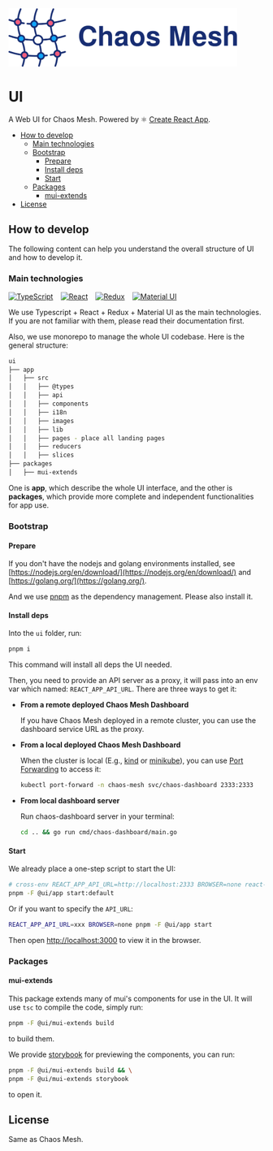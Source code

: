 <!-- markdownlint-disable-file MD033 -->
<!-- markdownlint-disable-file MD041 -->

<img src="../static/logo.svg" width="450" alt="Chaos Mesh Logo" />

# UI

A Web UI for Chaos Mesh. Powered by ⚛️ [Create React App](https://github.com/facebook/create-react-app).

- [How to develop](#how-to-develop)
  - [Main technologies](#main-technologies)
  - [Bootstrap](#bootstrap)
    - [Prepare](#prepare)
    - [Install deps](#install-deps)
    - [Start](#start)
  - [Packages](#packages)
    - [mui-extends](#mui-extends)
- [License](#license)

## How to develop

The following content can help you understand the overall structure of UI and how to develop it.

### Main technologies

<div style="display: flex; align-items: center;">
  <a href="https://www.typescriptlang.org/">
    <img src="https://cdn.worldvectorlogo.com/logos/typescript.svg" height="45" alt="TypeScript" />
  </a>
  <a href="https://reactjs.org/" style="margin-left: 15px;">
    <img src="https://cdn.worldvectorlogo.com/logos/react-2.svg" height="50" alt="React" />
  </a>
  <a href="https://redux.js.org/" style="margin-left: 15px;">
    <img src="https://cdn.worldvectorlogo.com/logos/redux.svg" height="40" alt="Redux" />
  </a>
  <a href="https://mui.com/" style="margin-left: 15px;">
    <img src="https://cdn.worldvectorlogo.com/logos/material-ui-1.svg" height="35" alt="Material UI" />
  </a>
</div>

We use Typescript + React + Redux + Material UI as the main technologies. If you are not familiar with them, please
read their documentation first.

Also, we use monorepo to manage the whole UI codebase. Here is the general structure:

```sh
ui
├── app
│   ├── src
│   │   ├── @types
│   │   ├── api
│   │   ├── components
│   │   ├── i18n
│   │   ├── images
│   │   ├── lib
│   │   ├── pages - place all landing pages
│   │   ├── reducers
│   │   ├── slices
├── packages
│   ├── mui-extends
```

One is **app**, which describe the whole UI interface, and the other is **packages**, which provide more complete and independent functionalities for app use.

### Bootstrap

#### Prepare

If you don't have the nodejs and golang environments installed, see [https://nodejs.org/en/download/](https://nodejs.org/en/download/) and [https://golang.org/](https://golang.org/).

And we use [pnpm](https://pnpm.io/) as the dependency management. Please also install it.

#### Install deps

Into the `ui` folder, run:

```sh
pnpm i
```

This command will install all deps the UI needed.

Then, you need to provide an API server as a proxy, it will pass into an env var which named: `REACT_APP_API_URL`. There are three ways to get it:

- **From a remote deployed Chaos Mesh Dashboard**

  If you have Chaos Mesh deployed in a remote cluster, you can use the dashboard service URL as the proxy.

- **From a local deployed Chaos Mesh Dashboard**

  When the cluster is local (E.g., [kind](https://kind.sigs.k8s.io/) or [minikube](https://minikube.sigs.k8s.io/)), you can use [Port Forwarding](https://kubernetes.io/docs/tasks/access-application-cluster/port-forward-access-application-cluster/) to access it:

  ```sh
  kubectl port-forward -n chaos-mesh svc/chaos-dashboard 2333:2333
  ```

- **From local dashboard server**

  Run chaos-dashboard server in your terminal:

  ```sh
  cd .. && go run cmd/chaos-dashboard/main.go
  ```

#### Start

We already place a one-step script to start the UI:

```sh
# cross-env REACT_APP_API_URL=http://localhost:2333 BROWSER=none react-scripts start
pnpm -F @ui/app start:default
```

Or if you want to specify the `API_URL`:

```sh
REACT_APP_API_URL=xxx BROWSER=none pnpm -F @ui/app start
```

Then open <http://localhost:3000> to view it in the browser.

### Packages

#### mui-extends

This package extends many of mui's components for use in the UI. It will use `tsc` to compile the code, simply run:

```sh
pnpm -F @ui/mui-extends build
```

to build them.

We provide [storybook](https://storybook.js.org/) for previewing the components, you can run:

```sh
pnpm -F @ui/mui-extends build && \
pnpm -F @ui/mui-extends storybook
```

to open it.

## License

Same as Chaos Mesh.
